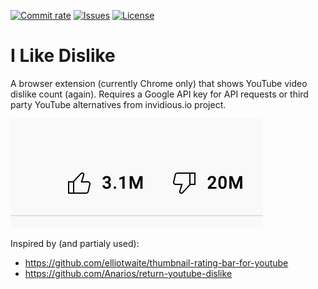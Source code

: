 [![Commit rate](https://img.shields.io/github/commit-activity/m/savostin/i-like-dislike?label=Commits&style=flat)](https://github.com/savostin/i-like-dislike/commits/main)
[![Issues](https://img.shields.io/github/issues/savostin/i-like-dislike?style=flat&label=Issues)](https://github.com/savostin/i-like-dislike/issues)
[![License](https://img.shields.io/badge/License-GPLv3-blue.svg?style=flat)](https://github.com/savostin/i-like-dislike/blob/main/LICENSE)

# I Like Dislike
A browser extension (currently Chrome only) that shows YouTube video dislike count (again).
Requires a Google API key for API requests or third party YouTube alternatives from invidious.io project.

<img src="https://raw.githubusercontent.com/savostin/i-like-dislike/master/screen.png" />

Inspired by (and partialy used):
- https://github.com/elliotwaite/thumbnail-rating-bar-for-youtube
- https://github.com/Anarios/return-youtube-dislike

